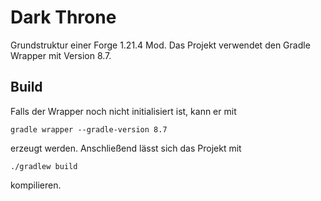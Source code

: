 # Dark Throne

Grundstruktur einer Forge 1.21.4 Mod. Das Projekt verwendet den Gradle Wrapper mit Version 8.7.

## Build

Falls der Wrapper noch nicht initialisiert ist, kann er mit

```
gradle wrapper --gradle-version 8.7
```

erzeugt werden. Anschließend lässt sich das Projekt mit

```
./gradlew build
```

kompilieren.
